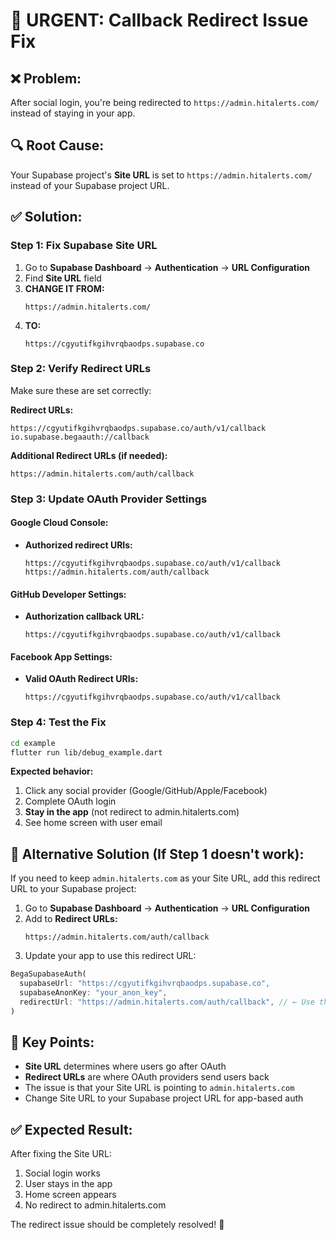 # 🚨 URGENT: Callback Redirect Issue Fix

## ❌ **Problem:**
After social login, you're being redirected to `https://admin.hitalerts.com/` instead of staying in your app.

## 🔍 **Root Cause:**
Your Supabase project's **Site URL** is set to `https://admin.hitalerts.com/` instead of your Supabase project URL.

## ✅ **Solution:**

### **Step 1: Fix Supabase Site URL**

1. Go to **Supabase Dashboard** → **Authentication** → **URL Configuration**
2. Find **Site URL** field
3. **CHANGE IT FROM:**
   ```
   https://admin.hitalerts.com/
   ```
4. **TO:**
   ```
   https://cgyutifkgihvrqbaodps.supabase.co
   ```

### **Step 2: Verify Redirect URLs**

Make sure these are set correctly:

**Redirect URLs:**
```
https://cgyutifkgihvrqbaodps.supabase.co/auth/v1/callback
io.supabase.begaauth://callback
```

**Additional Redirect URLs (if needed):**
```
https://admin.hitalerts.com/auth/callback
```

### **Step 3: Update OAuth Provider Settings**

#### **Google Cloud Console:**
- **Authorized redirect URIs:**
  ```
  https://cgyutifkgihvrqbaodps.supabase.co/auth/v1/callback
  https://admin.hitalerts.com/auth/callback
  ```

#### **GitHub Developer Settings:**
- **Authorization callback URL:**
  ```
  https://cgyutifkgihvrqbaodps.supabase.co/auth/v1/callback
  ```

#### **Facebook App Settings:**
- **Valid OAuth Redirect URIs:**
  ```
  https://cgyutifkgihvrqbaodps.supabase.co/auth/v1/callback
  ```

### **Step 4: Test the Fix**

```bash
cd example
flutter run lib/debug_example.dart
```

**Expected behavior:**
1. Click any social provider (Google/GitHub/Apple/Facebook)
2. Complete OAuth login
3. **Stay in the app** (not redirect to admin.hitalerts.com)
4. See home screen with user email

## 🔧 **Alternative Solution (If Step 1 doesn't work):**

If you need to keep `admin.hitalerts.com` as your Site URL, add this redirect URL to your Supabase project:

1. Go to **Supabase Dashboard** → **Authentication** → **URL Configuration**
2. Add to **Redirect URLs:**
   ```
   https://admin.hitalerts.com/auth/callback
   ```
3. Update your app to use this redirect URL:

```dart
BegaSupabaseAuth(
  supabaseUrl: "https://cgyutifkgihvrqbaodps.supabase.co",
  supabaseAnonKey: "your_anon_key",
  redirectUrl: "https://admin.hitalerts.com/auth/callback", // ← Use this
)
```

## 🎯 **Key Points:**

- **Site URL** determines where users go after OAuth
- **Redirect URLs** are where OAuth providers send users back
- The issue is that your Site URL is pointing to `admin.hitalerts.com`
- Change Site URL to your Supabase project URL for app-based auth

## ✅ **Expected Result:**

After fixing the Site URL:
1. Social login works
2. User stays in the app
3. Home screen appears
4. No redirect to admin.hitalerts.com

The redirect issue should be completely resolved! 🎉
